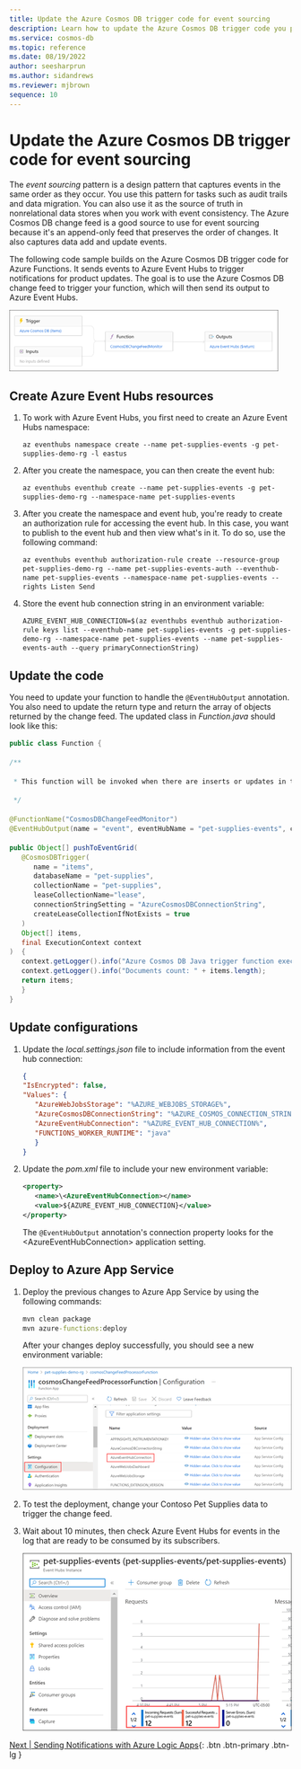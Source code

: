 ```yaml
---
title: Update the Azure Cosmos DB trigger code for event sourcing
description: Learn how to update the Azure Cosmos DB trigger code you previously created for event sourcing and apply it to Azure Cosmos DB change feed. 
ms.service: cosmos-db
ms.topic: reference
ms.date: 08/19/2022
author: seesharprun
ms.author: sidandrews
ms.reviewer: mjbrown
sequence: 10
---
```


# Update the Azure Cosmos DB trigger code for event sourcing

The *event sourcing* pattern is a design pattern that captures events in the same order as they occur. You use this pattern for tasks such as audit trails and data migration. You can also use it as the source of truth in nonrelational data stores when you work with event consistency. The Azure Cosmos DB change feed is a good source to use for event sourcing because it's an append-only feed that preserves the order of changes. It also captures data add and update events.

The following code sample builds on the Azure Cosmos DB trigger code for Azure Functions. It sends events to Azure Event Hubs to trigger notifications for product updates. The goal is to use the Azure Cosmos DB change feed to trigger your function, which will then send its output to Azure Event Hubs.

![Diagram showing the Azure Cosmos DB trigger.](media/event-sourcing/cosmos-db-trigger.png)

## Create Azure Event Hubs resources

1. To work with Azure Event Hubs, you first need to create an Azure Event Hubs namespace:

   ```azurecli
   az eventhubs namespace create --name pet-supplies-events -g pet-supplies-demo-rg -l eastus
   ```

1. After you create the namespace, you can then create the event hub:

   ```azurecli
   az eventhubs eventhub create --name pet-supplies-events -g pet-supplies-demo-rg --namespace-name pet-supplies-events
   ```

1. After you create the namespace and event hub, you're ready to create an authorization rule for accessing the event hub. In this case, you want to publish to the event hub and then view what's in it. To do so, use the following command:

   ```azurecli
   az eventhubs eventhub authorization-rule create --resource-group pet-supplies-demo-rg --name pet-supplies-events-auth --eventhub-name pet-supplies-events --namespace-name pet-supplies-events --rights Listen Send
   ```

1. Store the event hub connection string in an environment variable:

   ```azurecli
   AZURE_EVENT_HUB_CONNECTION=$(az eventhubs eventhub authorization-rule keys list --eventhub-name pet-supplies-events -g pet-supplies-demo-rg --namespace-name pet-supplies-events --name pet-supplies-events-auth --query primaryConnectionString)
   ```

## Update the code

You need to update your function to handle the `@EventHubOutput` annotation. You also need to update the return type and return the array of objects returned by the change feed. The updated class in *Function.java* should look like this:

```java
public class Function {

/**

 * This function will be invoked when there are inserts or updates in the specified database and collection.

 */

@FunctionName("CosmosDBChangeFeedMonitor")
@EventHubOutput(name = "event", eventHubName = "pet-supplies-events", connection = "AzureEventHubConnection")

public Object[] pushToEventGrid(
   @CosmosDBTrigger(
      name = "items",
      databaseName = "pet-supplies",
      collectionName = "pet-supplies",
      leaseCollectionName="lease",
      connectionStringSetting = "AzureCosmosDBConnectionString",
      createLeaseCollectionIfNotExists = true
   )
   Object[] items,
   final ExecutionContext context
)  {
   context.getLogger().info("Azure Cosmos DB Java trigger function executed.");
   context.getLogger().info("Documents count: " + items.length);
   return items;
   }
}
```

## Update configurations

1. Update the *local.settings.json* file to include information from the event hub connection:

   ```json
   {
   "IsEncrypted": false,
   "Values": {
      "AzureWebJobsStorage": "%AZURE_WEBJOBS_STORAGE%",
      "AzureCosmosDBConnectionString": "%AZURE_COSMOS_CONNECTION_STRING%",
      "AzureEventHubConnection": "%AZURE_EVENT_HUB_CONNECTION%",
      "FUNCTIONS_WORKER_RUNTIME": "java"
      }
   }
   ```

1. Update the *pom.xml* file to include your new environment variable:

   ```xml
   <property>
      <name>\<AzureEventHubConnection></name>
      <value>${AZURE_EVENT_HUB_CONNECTION}</value>
   </property>
   ```

   The `@EventHubOutput` annotation's connection property looks for the \<AzureEventHubConnection> application setting.

## Deploy to Azure App Service

1. Deploy the previous changes to Azure App Service by using the following commands:

   ```cmd
   mvn clean package
   mvn azure-functions:deploy
   ```

   After your changes deploy successfully, you should see a new environment variable:

   ![Screenshot showing the Function App Configuration page.](media/event-sourcing/function-app-configuration.png)

1. To test the deployment, change your Contoso Pet Supplies data to trigger the change feed.

1. Wait about 10 minutes, then check Azure Event Hubs for events in the log that are ready to be consumed by its subscribers.

   ![Screenshot showing the Azure Event Hubs Instance Overview page.](media/event-sourcing/event-hubs-instance-overview.png)

[Next &#124; Sending Notifications with Azure Logic Apps](send-notifications-with-azure-logic-apps.md){: .btn .btn-primary .btn-lg }
